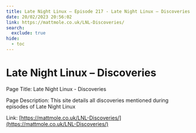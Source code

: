 ```yaml
---
title: Late Night Linux – Episode 217 - Late Night Linux – Discoveries
date: 20/02/2023 20:56:02
link: https://mattmole.co.uk/LNL-Discoveries/
search:
  exclude: true
hide:
  - toc
---
```


# Late Night Linux – Discoveries

Page Title: Late Night Linux - Discoveries

Page Description: This site details all discoveries mentioned during episodes of Late Night Linux 

Link: [https://mattmole.co.uk/LNL-Discoveries/](https://mattmole.co.uk/LNL-Discoveries/)